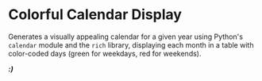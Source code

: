 # **Colorful Calendar Display**

Generates a visually appealing calendar for a given year using Python's `calendar` module and the `rich` library, displaying each month in a table with color-coded days (green for weekdays, red for weekends).

***:)***